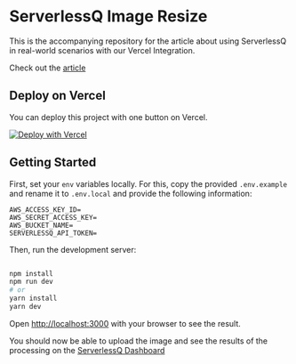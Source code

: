 # ServerlessQ Image Resize

This is the accompanying repository for the article about using ServerlessQ in real-world scenarios with our Vercel Integration.

Check out the [article](https://blog.serverlessq.com/vercel-background-functionsjobs-with-serverlessq)

## Deploy on Vercel

You can deploy this project with one button on Vercel.

[![Deploy with Vercel](https://vercel.com/button)](https://vercel.com/new/clone?repository-url=https%3A%2F%2Fgithub.com%2Fserverlessq-hq%2Fexample-image-resize)

## Getting Started

First, set your `env` variables locally. For this, copy the provided `.env.example` and rename it to `.env.local` and provide the following information: 

```
AWS_ACCESS_KEY_ID=
AWS_SECRET_ACCESS_KEY=
AWS_BUCKET_NAME=
SERVERLESSQ_API_TOKEN=
```

Then, run the development server:

```bash

npm install
npm run dev
# or
yarn install
yarn dev
```

Open [http://localhost:3000](http://localhost:3000) with your browser to see the result.


You should now be able to upload the image and see the results of the processing on the [ServerlessQ Dashboard](https://app.serverlessq.com/queue)

